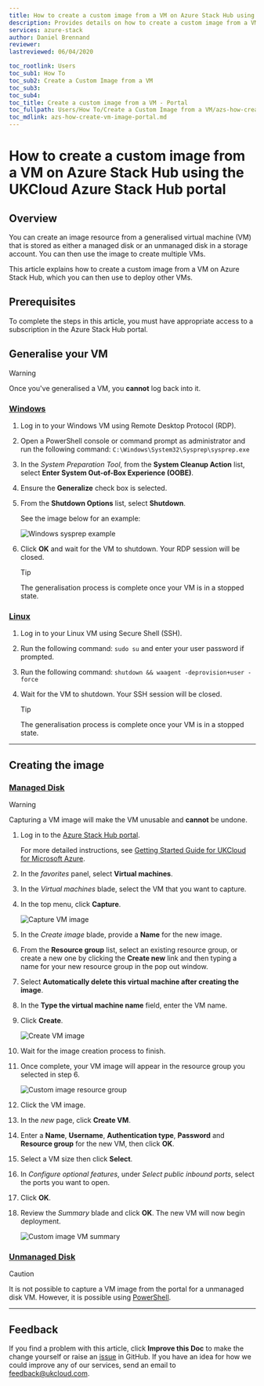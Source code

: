 ```yaml
---
title: How to create a custom image from a VM on Azure Stack Hub using the UKCloud Azure Stack Hub portal
description: Provides details on how to create a custom image from a VM using the portal
services: azure-stack
author: Daniel Brennand
reviewer:
lastreviewed: 06/04/2020

toc_rootlink: Users
toc_sub1: How To
toc_sub2: Create a Custom Image from a VM
toc_sub3:
toc_sub4:
toc_title: Create a custom image from a VM - Portal
toc_fullpath: Users/How To/Create a Custom Image from a VM/azs-how-create-vm-image-portal.md
toc_mdlink: azs-how-create-vm-image-portal.md
---
```


# How to create a custom image from a VM on Azure Stack Hub using the UKCloud Azure Stack Hub portal

## Overview

You can create an image resource from a generalised virtual machine (VM) that is stored as either a managed disk or an unmanaged disk in a storage account. You can then use the image to create multiple VMs.

This article explains how to create a custom image from a VM on Azure Stack Hub, which you can then use to deploy other VMs.

## Prerequisites

To complete the steps in this article, you must have appropriate access to a subscription in the Azure Stack Hub portal.

## Generalise your VM

> [!WARNING]
> Once you've generalised a VM, you **cannot** log back into it.

### [Windows](#tab/tabid-a)

1. Log in to your Windows VM using Remote Desktop Protocol (RDP).

2. Open a PowerShell console or command prompt as administrator and run the following command: `C:\Windows\System32\Sysprep\sysprep.exe`

3. In the *System Preparation Tool*, from the **System Cleanup Action** list, select **Enter System Out-of-Box Experience (OOBE)**.

4. Ensure the **Generalize** check box is selected.

5. From the **Shutdown Options** list, select **Shutdown**.

    See the image below for an example:

    ![Windows sysprep example](images/azs-windows-sys-prep.png)

6. Click **OK** and wait for the VM to shutdown. Your RDP session will be closed.

    > [!TIP]
    > The generalisation process is complete once your VM is in a stopped state.

### [Linux](#tab/tabid-b)

1. Log in to your Linux VM using Secure Shell (SSH).

2. Run the following command: `sudo su` and enter your user password if prompted.

3. Run the following command: `shutdown && waagent -deprovision+user -force`

4. Wait for the VM to shutdown. Your SSH session will be closed.

    > [!TIP]
    > The generalisation process is complete once your VM is in a stopped state.

***

## Creating the image

### [Managed Disk](#tab/tabid-c)

> [!WARNING]
> Capturing a VM image will make the VM unusable and **cannot** be undone.

1. Log in to the [Azure Stack Hub portal](https://portal.frn00006.azure.ukcloud.com/).

    For more detailed instructions, see [Getting Started Guide for UKCloud for Microsoft Azure](azs-gs.md).

2. In the *favorites* panel, select **Virtual machines**.

3. In the *Virtual machines* blade, select the VM that you want to capture.

4. In the top menu, click **Capture**.

    ![Capture VM image](images/azs-browser-capture-vm.png)

5. In the *Create image* blade, provide a **Name** for the new image.

6. From the **Resource group** list, select an existing resource group, or create a new one by clicking the **Create new** link and then typing a name for your new resource group in the pop out window.

7. Select **Automatically delete this virtual machine after creating the image**.

8. In the **Type the virtual machine name** field, enter the VM name.

9. Click **Create**.

    ![Create VM image](images/azs-browser-create-image.png)

10. Wait for the image creation process to finish.

11. Once complete, your VM image will appear in the resource group you selected in step 6.

    ![Custom image resource group](images/azs-browser-custom-image-resource-group.png)

12. Click the VM image.

13. In the *new* page, click **Create VM**.

14. Enter a **Name**, **Username**, **Authentication type**, **Password** and **Resource group** for the new VM, then click **OK**.

15. Select a VM size then click **Select**.

16. In *Configure optional features*, under *Select public inbound ports*, select the ports you want to open.

17. Click **OK**.

18. Review the *Summary* blade and click **OK**. The new VM will now begin deployment.

    ![Custom image VM summary](images/azs-browser-custom-image-vm-summary.png)

### [Unmanaged Disk](#tab/tabid-d)

> [!CAUTION]
> It is not possible to capture a VM image from the portal for a unmanaged disk VM.
> However, it is possible using [PowerShell](azs-how-create-vm-image-powershell.md).

***

## Feedback

If you find a problem with this article, click **Improve this Doc** to make the change yourself or raise an [issue](https://github.com/UKCloud/documentation/issues) in GitHub. If you have an idea for how we could improve any of our services, send an email to <feedback@ukcloud.com>.
